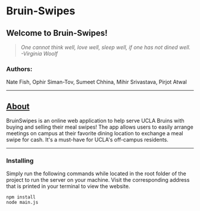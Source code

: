 # Bruin-Swipes

## **Welcome to Bruin-Swipes!**

<div style="margin-bottom:15px"></div> 

> *One cannot think well, love well, sleep well, if one has not dined well. -Virginia Woolf*

### Authors:
Nate Fish, Ophir Siman-Tov, Sumeet Chhina, Mihir Srivastava, Pirjot Atwal

---
##  <u>About</u>

BruinSwipes is an online web application to help serve UCLA Bruins with buying and selling their meal swipes! The app allows users to easily arrange meetings on campus at their favorite dining location to exchange a meal swipe for cash. It's a must-have for UCLA's off-campus residents.

---
### Installing
Simply run the following commands while located in the root folder of the project to run the server on your machine. Visit the corresponding address that is printed in your terminal to view the website.

```
npm install
node main.js
```
